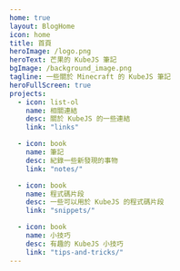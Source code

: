 ```yaml
---
home: true
layout: BlogHome
icon: home
title: 首頁
heroImage: /logo.png
heroText: 芒果的 KubeJS 筆記
bgImage: /background_image.png
tagline: 一些關於 Minecraft 的 KubeJS 筆記
heroFullScreen: true
projects:
  - icon: list-ol
    name: 相關連結
    desc: 關於 KubeJS 的一些連結
    link: "links"

  - icon: book
    name: 筆記
    desc: 紀錄一些新發現的事物
    link: "notes/"

  - icon: book
    name: 程式碼片段
    desc: 一些可以用於 KubeJS 的程式碼片段
    link: "snippets/"

  - icon: book
    name: 小技巧
    desc: 有趣的 KubeJS 小技巧
    link: "tips-and-tricks/"
---
```

